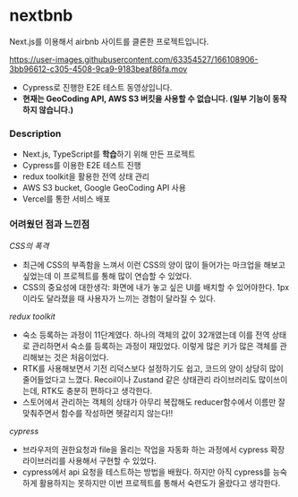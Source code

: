 # nextbnb

Next.js를 이용해서 airbnb 사이트를 클론한 프로젝트입니다.

https://user-images.githubusercontent.com/63354527/166108906-3bb96612-c305-4508-9ca9-9183beaf86fa.mov

- Cypress로 진행한 E2E 테스트 동영상입니다.
- **현재는 GeoCoding API, AWS S3 버킷을 사용할 수 없습니다. (일부 기능이 동작하지 않습니다.)**

### Description

- Next.js, TypeScript를 **학습**하기 위해 만든 프로젝트
- Cypress를 이용한 E2E 테스트 진행
- redux toolkit을 활용한 전역 상태 관리
- AWS S3 bucket, Google GeoCoding API 사용
- Vercel를 통한 서비스 배포

### 어려웠던 점과 느낀점

_CSS의 폭격_

- 최근에 CSS의 부족함을 느껴서 이런 CSS의 양이 많이 들어가는 마크업을 해보고 싶었는데 이 프로젝트를 통해 많이 연습할 수 있었다.
- CSS의 중요성에 대한생각: 화면에 내가 놓고 싶은 UI를 배치할 수 있어야한다. 1px이라도 달라졌을 때 사용자가 느끼는 경험이 달라질 수 있다.

_redux toolkit_

- 숙소 등록하는 과정이 11단계였다. 하나의 객체의 값이 32개였는데 이를 전역 상태로 관리하면서 숙소를 등록하는 과정이 재밌었다. 이렇게 많은 키가 많은 객체를 관리해보는 것은 처음이었다.
- RTK를 사용해보면서 기전 리덕스보다 설정하기도 쉽고, 코드의 양이 상당히 많이 줄어들었다고 느꼈다. Recoil이나 Zustand 같은 상태관리 라이브러리도 많이쓰이는데, RTK도 충분히 편하다고 생각한다.
- 스토어에서 관리하는 객체의 상태가 아무리 복잡해도 reducer함수에서 이름만 잘 맞춰주면서 함수를 작성하면 헷갈리지 않는다!!

_cypress_

- 브라우저의 권한요청과 file을 올리는 작업을 자동화 하는 과정에서 cypress 확장 라이브러리를 사용해서 구현할 수 있었다.
- cypress에서 api 요청을 테스트하는 방법을 배웠다. 하지만 아직 cypress를 능숙하게 활용하지는 못하지만 이번 프로젝트를 통해서 숙련도가 올랐다고 생각한다.
